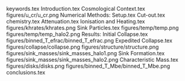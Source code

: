 keywords.tex
Introduction.tex
Cosmological Context.tex
figures/u_cr/u_cr.png
Numerical Methods: Setup.tex
Cut-out.tex
chemistry.tex
Attenuation.tex
Ionisation and Heating.tex
figures/khrates/khrates.png
Sink Particles.tex
figures/temp/temp.png
figures/temp/temp_halo2.png
Results: Initial Collapse.tex
figures/binned_T_efrac/binned_T_efrac.png
Expedited Collapse.tex
figures/collapse/collapse.png
figures/structure/structure.png
figures/sink_masses/sink_masses_halo1.png
Sink Formation.tex
figures/sink_masses/sink_masses_halo2.png
Characteristic Mass.tex
figures/disks/disks.png
figures/binned_T_Mbe/binned_T_Mbe.png
conclusions.tex